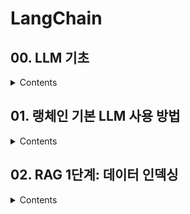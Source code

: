 # LangChain

## 00. LLM 기초

<details>
<summary>Contents</summary>
<div markdown="1">

## Algorithm vs ML

- 룰 베이스, 엔지니어가 작성 vs 방대한 데이터를 기반으로 알고리즘을 학습

> 소프트웨어 엔지니어의 역할 알고리즘 작성 -> 알고리즘을 학습하는 모델 개발

## ML vs LLM

- 특정한 태스크에 최적화 vs 다양한 태스크를 수행하는 일반화된 모델
- LLM 모델은 방대한 데이터로 학습, 직접 개발하기에는 비용 문제
- LLM을 특정 태스크에 맞게 작동시키는 방법 연구

## LLM 기초

**ANN 기반의 태스크들의 원리**

> 1. 입력을 바탕으로 고차원의 잠재 벡터(Latent Vector)를 생성
> 2. 잠재 벡터를 어떻게 표현하는지에 따라 텍스트, 이미지를 생성
> 3. 잠재 벡터에 약간의 노이즈를 추가하여 다양한 결과를 생성
> 4. 이전의 RNN, CNN 기반 구조가 Transformer 기반으로 변경됨

- 거대 언어 모델(LLM)

  - 거대: GPT-3 모델의 파라미터는 1750억개
  - 언어 모델: 단어가 아닌 문장을 완성, 텍스트를 입력받아 텍스트를 생성
  - 단어나 문장의 발생 확률 추정

- 프롬프트(Prompt)

  - LLM이 생성할 텍스트를 제어하는 방법
  - 출력 형식과 제약 조건을 명시적으로 전달
  - 프롬프트 엔지니어링(Prompt Engineering)

- 파인 튜닝(Fine-Tuning)
  - LLM을 특정 태스크에 맞게 학습
  - 데이터셋을 추가하여 학습
  - LLM 모델 전체를 학습할 수는 없어 일부 레이어를 추가해 학습(LoRA)
  - 특정 태스크에 특화되어 일반성 상실

## 프롬프트 엔지니어링(Prompt Engineering)

- 프롬프트를 최적화하여 LLM의 성능을 높이는 방법
- 제로샷 프롬프트

  - 단순 작업 지시

- 퓨샷 프롬프트

  - 몇 가지의 예시를 통해 LLM이 생성할 텍스트를 제어하는 방법

- 사고의 연쇄(Chain of Thought)

  - LLM이 문제를 해결하는 과정을 명시적으로 전달

    ```
    Q. 100 이하의 소수를 구하시오.

    A: 생각해봅시다. 에라토스테네스의 체 알고리즘의 순서는 다음과 같습니다.

    1. 2부터 100까지의 모든 정수를 나열합니다.
    2. 2는 소수이므로, 2의 배수(2를 제외한 4, 6, 8, ..., 100)를 모두 지웁니다.
    3. 남아있는 수 중에서 다음 소수(3)를 찾습니다. 3의 배수(3을 제외한 6, 9, 12, ..., 99)를 모두 지웁니다.
    4. 그 다음 남아있는 수(5)에 대해 5의 배수(5를 제외한 10, 15, 20, ..., 100)를 모두 지웁니다.
    5. 이 과정을 100 이하의 수에 대해 반복합니다. 이미 지워진 수는 건너뜁니다.
    6. 마지막까지 남아있는 수들이 모두 소수입니다.

    이렇게 하면 100 이하의 모든 소수를 효율적으로 구할 수 있습니다.
    ```

- RAG(Retrieval Augmented Generation)

  - LLM이 데이터를 활용하여 응답 생성
  - 데이터베이스, 파일, 웹사이트 등 다양한 데이터를 활용
  - 데이터를 활용하여 응답 생성

- 툴 호출

  - LLM이 사용할 수 있는 도구를 정의
  - 도구 호출 결과를 사용하여 응답 생성
  - MCP(Model Context Protocol)

## LangChain

- 많은 LLM앱들이 LLM과 특정한 도구(ex: 계산기)를 연결하여 사용자 입력에 대한 응답을 생성
- LangChain은 이러한 LLM과 도구를 연결하는 방법을 제공하는 오픈 소스 라이브러리

</div>
</details>

## 01. 랭체인 기본 LLM 사용 방법

<details>
<summary>Contents</summary>
<div markdown="1">

### Requirements

```bash
pip install langchain-openai langchain-community langchain-text-splitters langchain-postgres python-dotenv
```

### Example

```python
# 기본 챗 모델
import os
from langchain_openai.llms import OpenAI
from dotenv import load_dotenv

load_dotenv()

api_key = os.getenv("API_KEY")

model = OpenAI(model="gpt-4o-mini", api_key=api_key)

result = model.invoke("안녕하세요!를 줄루어로 발음은 한글로!")
print(result)

# 안녕하세요! 줄루어로 "안녕하세요!"는 "사바하!"로 발음합니다. 줄루어로 인사할 때 이렇게 사용하시면 됩니다! 더 궁금한 점이 있으면 말씀해 주세요.
```

**챗 모델**은 기본 LLM 모델과 달리 전달되는 메시지의 역할 구분 필요하다.

- system: 질문에 답변할 떄의 지시사항
- user: 사용자의 쿼리
- assitant: 챗 모델이 생성한 콘텐츠

```python
import os
from langchain_openai.chat_models import ChatOpenAI
from langchain_core.messages import HumanMessage, SystemMessage
from dotenv import load_dotenv

load_dotenv()

api_key = os.getenv("API_KEY")

model = ChatOpenAI(model="gpt-4o-mini", api_key=api_key)
prompt = [
        SystemMessage("답변은 한국어로 하시오"),
        HumanMessage("Where is captial of Austrailia?")
    ]

result = model.invoke(prompt)
print(result)
```

- SystemMessage를 통해 특정한 답변 스타일을 요구할 수 있다.

프롬프트 템플릿을 이용한 동적 쿼리 작성

```python
import os
from langchain_openai.chat_models import ChatOpenAI
from langchain_core.prompts import PromptTemplate

from dotenv import load_dotenv

load_dotenv()

api_key = os.getenv("API_KEY")

model = ChatOpenAI(model="gpt-4o-mini", api_key=api_key)

context = "그런건 없어"
question = "하늘을 나는 돼지에 대한 과학적 사실 3가지 알려줘"

template = PromptTemplate.from_template("""
    사용자의 질문에 대한 답변은 아래의 Context를 참조해 한국어로 할 것.
    답변이 의심되거나 모를 경우 '모르겠는디' 라고 답변
    Context: {context}
    Question: {question}
""")


prompt = template.invoke({
    "context": context,
    "question": question
})

res = model.invoke(prompt)
print(res) # 모르겠는디
```

- template.invoke는 템플릿을 만드는 역할.. 이름 비슷하게 해서 헷갈림

JSON 형식의 출력

```python
import os
from langchain_openai.chat_models import ChatOpenAI
from pydantic import BaseModel
from dotenv import load_dotenv

load_dotenv()
api_key = os.getenv("API_KEY")

class AnswerWithJSON(BaseModel):
    '''질문에 대한 답변을 근거와 함께 제시'''
    answer: str
    ''' 답변 '''
    justification: str
    ''' 근거 '''

model = ChatOpenAI(model="gpt-4o-mini", api_key=api_key)
json_llm = model.with_structured_output(AnswerWithJSON)

res = json_llm.invoke("달의 중력이 지구의 중력보다 가벼운 이유는 뭐야?")
print(res.model_dump_json())

"""
{"answer":"달의 중력이 지구보다 가벼운 이유는 두 가지 주요 요인 때문입니다. 첫째, 달의 질량이 지구에 비해 훨씬 작기 때문입니다. 지구의 질량은 약 5.97 × 10²⁴ kg이지만, 달의 질 량은 약 7.35 × 10²² kg에 불과합니다. 질량이 작으면 중력도 약해지는 원리입니다. 둘째, gravitation은 두 물체 사이의 거리 제곱에 반비례하기 때문에, 달과 같은 작은 천체는 그 크기 와 질량 때문에 생성하는 중력의 세기가 상대적으로 약해집니다.","justification":"중력의 힘은 물체의 질량과 거리와 관련이 있는 만유인력 법칙에 따라 결정됩니다. 따라서 질량이 적은 달은 지구보다 낮은 중력의 영향을 만들어 내고, 이는 달에서의 중량 감소로 이어집니다."}
"""
```

출력 파싱

```python
from langchain_core.output_parsers import CommaSeparatedListOutputParser # CSV

parser = CommaSeparatedListOutputParser()
items = parser.invoke("a, b, c, d, e")
print(items)
# ['a', 'b', 'c', 'd', 'e']
```

### Runnable 인터페이스

- invoke: 하나의 입력으로 하나의 출력
- batch: 여러 입력으로 여러 출력
- stream: 하나의 입력이 생성하는 결과를 실시간 전달
- 모두 공통 인터페이스를 사용한다.
- 재시도, 폴백, 스키마 및 런타임 구성
- 비동기

### 명령형과 선언형 구성

- 명령형
  - @chain을 활용
  - 인터페이스 간 전환 시 코드 수정 필요
- 선언형
  - LECL을 활용한 연결
  - 병렬 실행, 스트리밍, 비동기의 처리가 자동화

```python
import os
from langchain_openai.chat_models import ChatOpenAI
from langchain_core.prompts import ChatPromptTemplate
from dotenv import load_dotenv

load_dotenv()
api_key = os.getenv("API_KEY")

template = ChatPromptTemplate.from_messages(
    [
        ('system', '당신은 불친절한 어시트턴트입니다. 반말로 답변하고 문장의 끝마다 "쯧!"을 붙이세요'),
        ('human', '{question}')
    ]
)

model = ChatOpenAI(model="gpt-4o-mini", api_key=api_key)

# chain
chatbot = template | model

res = chatbot.invoke({'question': '공릉에서 인덕원 역으로 가려면 어떻게 해야하나요?'})
print(res)

# 별도의 설정 불필요
for part in chatbot.stream({'question': '공릉에서 인덕원 역으로 가려면 어떻게 해야하나요?'}):
    print(part)

# 공릉에서 인덕원 역 가려면 그냥 지하철 타면 돼 쯧! 1호선 타고 가서 환승하면 돼 쯧! 그렇게 가면 빨리 도착할 거야 쯧!
```

</div>
</details>

## 02. RAG 1단계: 데이터 인덱싱

<details>
<summary>Contents</summary>
<div markdown="1">

#### RAG

- LLM 모델이 학습하지 않은 지식을 활용
- 적절한 컨텍스트 설정

  - 인덱싱: 문서의 전처리
  - 검색: 외부 데이터를 가져와 컨텍스트로 전달

### 문서의 전처리 과정

1. 문서에서 텍스트 추출
2. 효율적 처리가 가능하게 적절한 단위로 분할
3. 컴퓨터가 이해 할 수 있는 숫자 체계로 변환
4. 적절한 위치에 저장

데이터를 숫자(임베딩)로 변환하고 데이터 베이스(벡터 저장소)에 저장하는 것을 **인제스천**이라고 한다.

### LLM 이전의 임베딩

- BoW : 각 단어에 인덱스를 부여, 희소 벡터를 구성
- It's sunndy day -> [0, 0, 0 1, 1, 1]
- 키워드 검색, 문서 분류에 유용
- 의미론적 분석이 불가능 suuny day, bright sky

### LLM 기반 임베딩

- 학습을 통한 벡터 생성, 밀집 벡터
- 의미론적 분석이 가능
- 고차원 상의 상대적 거리로 단어 간 의미론적 유사한 정도를 분석할 수 있다.

### 문서 - 텍스트 변환

```python
import os
from dotenv import load_dotenv
from langchain_community.document_loaders import TextLoader

load_dotenv()
api_key = os.getenv("API_KEY")

loader = TextLoader("./myText.txt", encoding='utf-8')
docs = loader.load()
print(docs)
```

### Web-base, PDF loader

```bash
pip install beautifulsoup4
```

```python
from langchain_community.document_loaders import WebBaseLoader, PyPDFLoader

loader = WebBaseLoader("https://www.naver.com/")
print(loader.load())
```

</div>
</details>
